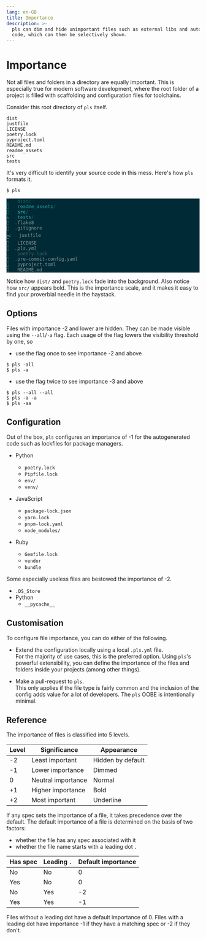 ```yaml
---
lang: en-GB
title: Importance
description: >-
  pls can dim and hide unimportant files such as external libs and autogenerated
  code, which can then be selectively shown.
---
```


# Importance

Not all files and folders in a directory are equally important. This is
especially true for modern software development, where the root folder of a
project is filled with scaffolding and configuration files for toolchains.

Consider this root directory of `pls` itself.

```:no-line-numbers
dist
justfile
LICENSE
poetry.lock
pyproject.toml
README.md
readme_assets
src
tests
```

It's very difficult to identify your source code in this mess. Here's how `pls`
formats it.

```:no-line-numbers
$ pls
```

<div
    style="background-color: #002b36; color: #839496;"
    class="language-">
  <pre style="color: inherit;"><code style="color: inherit;"><span style="color: #156667; text-decoration-color: #156667"></span>  <span style="color: #156667; text-decoration-color: #156667"> dist/</span>                  
<span style="color: #2aa198; text-decoration-color: #2aa198"></span>  <span style="color: #2aa198; text-decoration-color: #2aa198"> readme_assets</span><span style="color: #156667; text-decoration-color: #156667">/</span>         
<span style="color: #2aa198; text-decoration-color: #2aa198; font-weight: bold"></span>  <span style="color: #2aa198; text-decoration-color: #2aa198; font-weight: bold"> src</span><span style="color: #156667; text-decoration-color: #156667; font-weight: bold">/</span>                   
<span style="color: #2aa198; text-decoration-color: #2aa198">ﭧ</span>  <span style="color: #2aa198; text-decoration-color: #2aa198"> tests</span><span style="color: #156667; text-decoration-color: #156667">/</span>                 
  <span style="color: #415f66; text-decoration-color: #415f66">.</span>flake8                 
  <span style="color: #415f66; text-decoration-color: #415f66">.</span>gitignore              
ﰌ   justfile               
   LICENSE                
<span style="font-style: italic"></span>  <span style="color: #415f66; text-decoration-color: #415f66; font-style: italic">.</span><span style="font-style: italic">pls.yml</span>                
<span style="color: #415f66; text-decoration-color: #415f66"></span>  <span style="color: #415f66; text-decoration-color: #415f66"> poetry.lock</span>            
  <span style="color: #415f66; text-decoration-color: #415f66">.</span>pre-commit-config.yaml 
   pyproject.toml         
   README.md              
</code></pre>
</div>

Notice how `dist/` and `poetry.lock` fade into the background. Also notice how
`src/` appears bold. This is the importance scale, and it makes it easy to find
your proverbial needle in the haystack.

## Options

Files with importance -2 and lower are hidden. They can be made visible using
the `--all`/`-a` flag. Each usage of the flag lowers the visibility threshold by
one, so

- use the flag once to see importance -2 and above

```:no-line-numbers
$ pls -all
$ pls -a
```

- use the flag twice to see importance -3 and above

```:no-line-numbers
$ pls --all --all
$ pls -a -a
$ pls -aa
```

## Configuration

Out of the box, `pls` configures an importance of -1 for the autogenerated code
such as lockfiles for package managers.

- Python

  - `poetry.lock`
  - `Pipfile.lock`
  - `env/`
  - `venv/`

- JavaScript

  - `package-lock.json`
  - `yarn.lock`
  - `pnpm-lock.yaml`
  - `node_modules/`

- Ruby
  - `Gemfile.lock`
  - `vendor`
  - `bundle`

Some especially useless files are bestowed the importance of -2.

- `.DS_Store`
- Python
  - `__pycache__`

## Customisation

To configure file importance, you can do either of the following.

- Extend the configuration locally using a local `.pls.yml` file.  
  For the majority of use cases, this is the preferred option. Using `pls`'s
  powerful extensibility, you can define the importance of the files and folders
  inside your projects (among other things).

- Make a pull-request to `pls`.  
  This only applies if the file type is fairly common and the inclusion of the
  config adds value for a lot of developers. The `pls` OOBE is intentionally
  minimal.

## Reference

The importance of files is classified into 5 levels.

| Level | Significance       | Appearance        |
| ----- | ------------------ | ----------------- |
| -2    | Least important    | Hidden by default |
| -1    | Lower importance   | Dimmed            |
| 0     | Neutral importance | Normal            |
| +1    | Higher importance  | Bold              |
| +2    | Most important     | Underline         |

If any spec sets the importance of a file, it takes precedence over the default.
The default importance of a file is determined on the basis of two factors:

- whether the file has any spec associated with it
- whether the file name starts with a leading dot `.`

| Has spec | Leading `.` | Default importance |
| -------- | ----------- | ------------------ |
| No       | No          | 0                  |
| Yes      | No          | 0                  |
| No       | Yes         | -2                 |
| Yes      | Yes         | -1                 |

Files without a leading dot have a default importance of 0. Files with a leading
dot have importance -1 if they have a matching spec or -2 if they don't.
